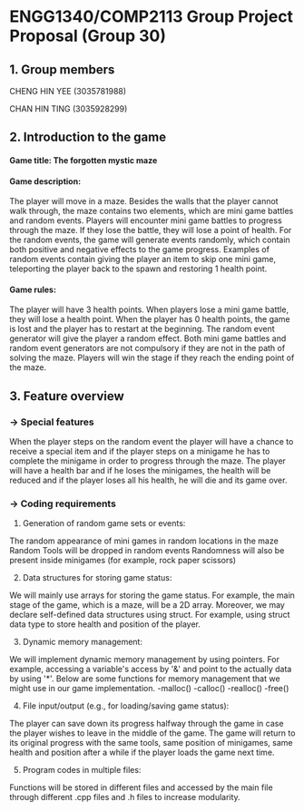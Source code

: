 # ENGG1340/COMP2113 Group Project Proposal (Group 30)
 
## 1. Group members
CHENG HIN YEE (3035781988)

CHAN HIN TING (3035928299)
 
## 2. Introduction to the game
#### Game title: The forgotten mystic maze 
 
 
#### Game description:
The player will move in a maze. Besides the walls that the player cannot walk through, the maze contains two elements, which are mini game battles and random events. Players will encounter mini game battles to progress through the maze. If they lose the battle, they will lose a point of health. For the random events, the game will generate events randomly, which contain both positive and negative effects to the game progress. Examples of random events contain giving the player an item to skip one mini game, teleporting the player back to the spawn and restoring 1 health point.
 
#### Game rules:
The player will have 3 health points. When players lose a mini game battle, they will lose a health point. When the player has 0 health points, the game is lost and the player has to restart at the beginning. The random event generator will give the player a random effect. Both mini game battles and random event generators are not compulsory if they are not in the path of solving the maze. Players will win the stage if they reach the ending point of the maze.
 
## 3. Feature overview
 
### → Special features
 
When the player steps on the random event the player will have a chance to receive a special item and if the player steps on a minigame he has to complete the minigame in order to progress through the maze. The player will have a health bar and if he loses the minigames, the health will be reduced and if the player loses all his health, he will die and its game over.
 
### → Coding requirements
 
1. Generation of random game sets or events:

The random appearance of mini games in random locations in the maze
Random Tools will be dropped in random events
Randomness will also be present inside minigames (for example, rock paper scissors)
 
    
2. Data structures for storing game status:

We will mainly use arrays for storing the game status. For example, the main stage of the game, which is a maze, will be a 2D array. Moreover, we may declare self-defined data structures using struct. For example, using struct data type to store health and position of the player.
	
	
3. Dynamic memory management:

We will implement dynamic memory management by using pointers. For example, accessing a variable's access by '&' and point to the actually data by using '*'. Below are some functions for memory management that we might use in our game implementation.
	-malloc()
	-calloc()
	-realloc()
	-free()
 
4. File input/output (e.g., for loading/saving game status):

The player can save down its progress halfway through the game in case the player wishes to leave in the middle of the game. The game will return to its original progress with the same tools, same position of minigames, same health and position after a while if the player loads the game next time.
 
5. Program codes in multiple files:

Functions will be stored in different files and accessed by the main file through different .cpp files and .h files to increase modularity.
